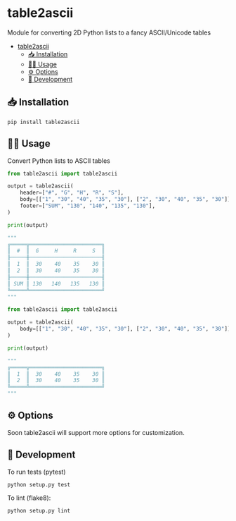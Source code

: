 # table2ascii

Module for converting 2D Python lists to a fancy ASCII/Unicode tables

- [table2ascii](#table2ascii)
  - [📥 Installation](#-installation)
  - [🧑‍💻 Usage](#-usage)
  - [⚙️ Options](#️-options)
  - [🧰 Development](#-development)


## 📥 Installation

``pip install table2ascii`` 


## 🧑‍💻 Usage

Convert Python lists to ASCII tables

```py
from table2ascii import table2ascii

output = table2ascii(
    header=["#", "G", "H", "R", "S"],
    body=[["1", "30", "40", "35", "30"], ["2", "30", "40", "35", "30"]],
    footer=["SUM", "130", "140", "135", "130"],
)

print(output)

"""
╔═════╦═══════════════════════╗
║  #  ║  G     H     R     S  ║
╟─────╫───────────────────────╢
║  1  ║  30    40    35    30 ║
║  2  ║  30    40    35    30 ║
╟─────╫───────────────────────╢
║ SUM ║ 130   140   135   130 ║
╚═════╩═══════════════════════╝
"""
```

```py
from table2ascii import table2ascii

output = table2ascii(
    body=[["1", "30", "40", "35", "30"], ["2", "30", "40", "35", "30"]]
)

print(output)

"""
╔═════╦═══════════════════════╗
║  1  ║  30    40    35    30 ║
║  2  ║  30    40    35    30 ║
╚═════╩═══════════════════════╝
"""
```

## ⚙️ Options

Soon table2ascii will support more options for customization.


## 🧰 Development

To run tests (pytest)

``python setup.py test``

To lint (flake8):

``python setup.py lint``
